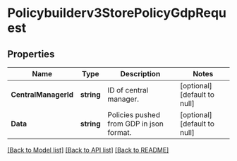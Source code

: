 # Policybuilderv3StorePolicyGdpRequest

## Properties
Name | Type | Description | Notes
------------ | ------------- | ------------- | -------------
**CentralManagerId** | **string** | ID of central manager. | [optional] [default to null]
**Data** | **string** | Policies pushed from GDP in json format. | [optional] [default to null]

[[Back to Model list]](../README.md#documentation-for-models) [[Back to API list]](../README.md#documentation-for-api-endpoints) [[Back to README]](../README.md)

